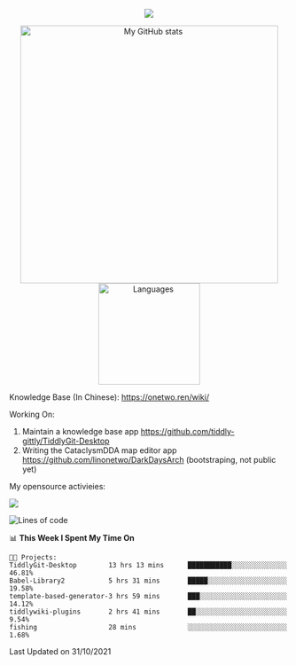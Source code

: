 <a href="https://github.com/linonetwo">
    <p align="center">
        <img src="https://github-profile-trophy.vercel.app/?username=linonetwo&column=7&theme=onedark"/>
    </p>
</a>
<a align="center" href="https://github.com/linonetwo">
  <p align="center">
    <img src="https://github-readme-stats.vercel.app/api?username=linonetwo&show_icons=true&count_private=true" alt="My GitHub stats" width="465"/>
    <img src="https://github-readme-stats.vercel.app/api/top-langs/?username=linonetwo&layout=compact&langs_count=10" alt="Languages" height="183">
  </p>
</a>

Knowledge Base (In Chinese): https://onetwo.ren/wiki/

Working On: 

1. Maintain a knowledge base app https://github.com/tiddly-gittly/TiddlyGit-Desktop
1. Writing the CataclysmDDA map editor app https://github.com/linonetwo/DarkDaysArch (bootstraping, not public yet)

My opensource activieies:

![](https://visitor-badge.glitch.me/badge?page_id=linonetwo.linonetwo)

<!--START_SECTION:waka-->
![Lines of code](https://img.shields.io/badge/From%20Hello%20World%20I%27ve%20Written-2.5%20million%20lines%20of%20code-blue)

📊 **This Week I Spent My Time On** 

```text
🐱‍💻 Projects: 
TiddlyGit-Desktop        13 hrs 13 mins      ███████████░░░░░░░░░░░░░░   46.81% 
Babel-Library2           5 hrs 31 mins       █████░░░░░░░░░░░░░░░░░░░░   19.58% 
template-based-generator-3 hrs 59 mins       ███░░░░░░░░░░░░░░░░░░░░░░   14.12% 
tiddlywiki-plugins       2 hrs 41 mins       ██░░░░░░░░░░░░░░░░░░░░░░░   9.54% 
fishing                  28 mins             ░░░░░░░░░░░░░░░░░░░░░░░░░   1.68%

```


 Last Updated on 31/10/2021
<!--END_SECTION:waka-->
